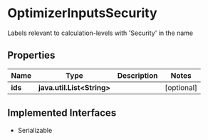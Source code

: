 

# OptimizerInputsSecurity

Labels relevant to calculation-levels with 'Security' in the name

## Properties

Name | Type | Description | Notes
------------ | ------------- | ------------- | -------------
**ids** | **java.util.List&lt;String&gt;** |  |  [optional]


## Implemented Interfaces

* Serializable


